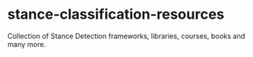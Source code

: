 # stance-classification-resources
Collection of Stance Detection  frameworks, libraries, courses, books and many more.
